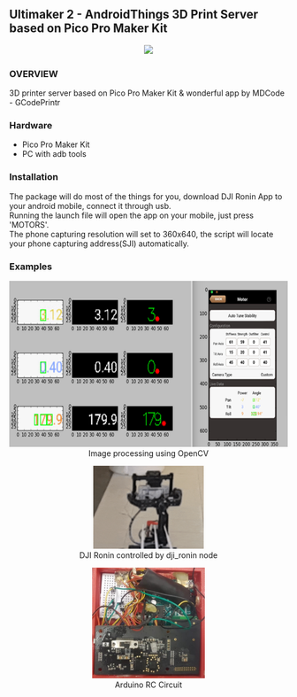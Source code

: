 
Ultimaker 2 - AndroidThings 3D Print Server based on Pico Pro Maker Kit
------------------------
<p align="center">
<img src="https://upload.wikimedia.org/wikipedia/commons/0/06/DJI-ronin-M.jpg" height="400" width=auto>
</p>

### OVERVIEW ###
3D printer server based on Pico Pro Maker Kit & wonderful app by MDCode - GCodePrintr

### Hardware ###
* Pico Pro Maker Kit
* PC with adb tools

### Installation ###
The package will do most of the things for you, download DJI Ronin App to your android mobile, connect it through usb.<br>
Running the launch file will open the app on your mobile, just press 'MOTORS'.<br>
The phone capturing resolution will set to 360x640, the script will locate your phone capturing address(SJI) automatically.


### Examples ###
<p align="center">
<img src="https://github.com/Itamare4/dji_ronin/blob/master/MD_Images/Selection_003.png?raw=true" height="300"><br>Image processing using OpenCV<br></p>

<p align="center"><img src="https://github.com/Itamare4/dji_ronin/blob/master/MD_Images/Gimbal.gif?raw=true" width="200"><br>
DJI Ronin controlled by dji_ronin node<br></p>

<p align="center"><img src="https://github.com/Itamare4/dji_ronin/blob/master/MD_Images/Selection_004.png?raw=true" height="200"><br>Arduino RC Circuit</p>




